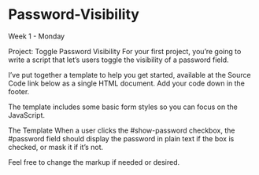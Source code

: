 # Password-Visibility

Week 1 - Monday

Project: Toggle Password Visibility
For your first project, you’re going to write a script that let’s users toggle the visibility of a password field.

I’ve put together a template to help you get started, available at the Source Code link below as a single HTML document. Add your code down in the footer.

The template includes some basic form styles so you can focus on the JavaScript.

The Template
When a user clicks the #show-password checkbox, the #password field should display the password in plain text if the box is checked, or mask it if it’s not.

Feel free to change the markup if needed or desired.
